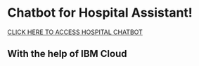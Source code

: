 <h1>Chatbot for Hospital Assistant!</h1>
<a href="URL:https://web-chat.global.assistant.watson.appdomain.cloud/preview.html?backgroundImageURL=https%3A%2F%2Fau-syd.assistant.watson.cloud.ibm.com%2Fpublic%2Fimages%2Fupx-c9a55f23-f38b-44d1-89dc-c92d80c23833%3A%3Adcc2fd4c-523c-407c-92ba-3b9521a3d9da&integrationID=09869616-d1b6-434a-b3fc-6a52939a6087&region=au-syd&serviceInstanceID=c9a55f23-f38b-44d1-89dc-c92d80c23833">CLICK HERE TO ACCESS HOSPITAL CHATBOT</a>

<h2>With the help of IBM Cloud</h2>
